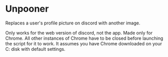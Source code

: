 # Unpooner
Replaces a user's profile picture on discord with another image.

Only works for the web version of discord, not the app.
Made only for Chrome. All other instances of Chrome have to be closed before launching the script for it to work.
It assumes you have Chrome downloaded on your C: disk with default settings.